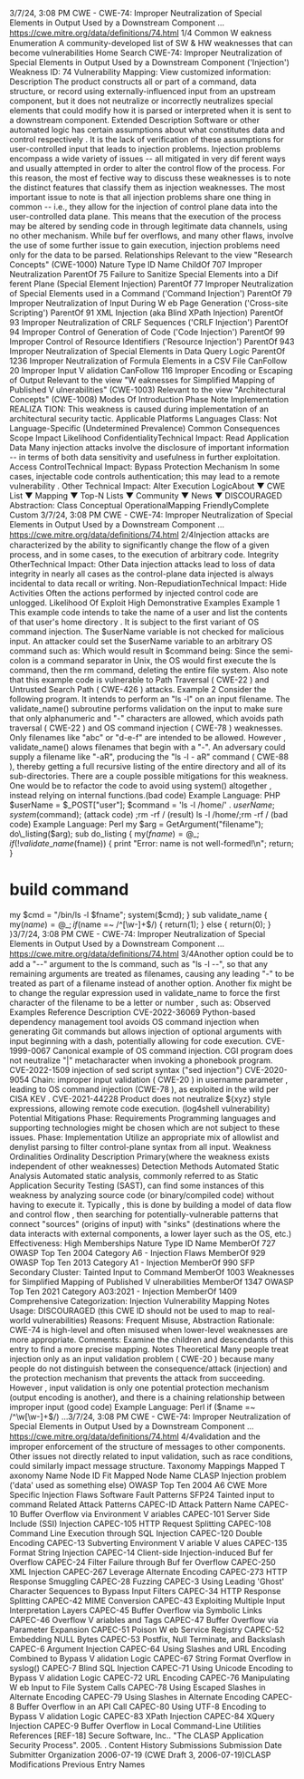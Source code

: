 3/7/24, 3:08 PM CWE - CWE-74: Improper Neutralization of Special Elements in Output Used by a Downstream Component …
https://cwe.mitre.org/data/deﬁnitions/74.html 1/4
Common W eakness Enumeration
A community-developed list of SW & HW weaknesses that can become
vulnerabilities
Home Search
CWE-74: Improper Neutralization of Special Elements in Output Used by a
Downstream Component ('Injection')
Weakness ID: 74
Vulnerability Mapping: 
View customized information:
 Description
The product constructs all or part of a command, data structure, or record using externally-influenced input from an upstream
component, but it does not neutralize or incorrectly neutralizes special elements that could modify how it is parsed or interpreted when
it is sent to a downstream component.
 Extended Description
Software or other automated logic has certain assumptions about what constitutes data and control respectively . It is the lack of
verification of these assumptions for user-controlled input that leads to injection problems. Injection problems encompass a wide
variety of issues -- all mitigated in very dif ferent ways and usually attempted in order to alter the control flow of the process. For this
reason, the most ef fective way to discuss these weaknesses is to note the distinct features that classify them as injection
weaknesses. The most important issue to note is that all injection problems share one thing in common -- i.e., they allow for the
injection of control plane data into the user-controlled data plane. This means that the execution of the process may be altered by
sending code in through legitimate data channels, using no other mechanism. While buf fer overflows, and many other flaws, involve
the use of some further issue to gain execution, injection problems need only for the data to be parsed.
 Relationships
 Relevant to the view "Research Concepts" (CWE-1000)
Nature Type ID Name
ChildOf 707 Improper Neutralization
ParentOf 75 Failure to Sanitize Special Elements into a Dif ferent Plane (Special Element Injection)
ParentOf 77 Improper Neutralization of Special Elements used in a Command ('Command Injection')
ParentOf 79 Improper Neutralization of Input During W eb Page Generation ('Cross-site Scripting')
ParentOf 91 XML Injection (aka Blind XPath Injection)
ParentOf 93 Improper Neutralization of CRLF Sequences ('CRLF Injection')
ParentOf 94 Improper Control of Generation of Code ('Code Injection')
ParentOf 99 Improper Control of Resource Identifiers ('Resource Injection')
ParentOf 943 Improper Neutralization of Special Elements in Data Query Logic
ParentOf 1236 Improper Neutralization of Formula Elements in a CSV File
CanFollow 20 Improper Input V alidation
CanFollow 116 Improper Encoding or Escaping of Output
 Relevant to the view "W eaknesses for Simplified Mapping of Published V ulnerabilities" (CWE-1003)
 Relevant to the view "Architectural Concepts" (CWE-1008)
 Modes Of Introduction
Phase Note
Implementation REALIZA TION: This weakness is caused during implementation of an architectural security tactic.
 Applicable Platforms
Languages
Class: Not Language-Specific (Undetermined Prevalence)
 Common Consequences
Scope Impact Likelihood
ConfidentialityTechnical Impact: Read Application Data
Many injection attacks involve the disclosure of important information -- in terms of both data
sensitivity and usefulness in further exploitation.
Access ControlTechnical Impact: Bypass Protection Mechanism
In some cases, injectable code controls authentication; this may lead to a remote vulnerability .
Other Technical Impact: Alter Execution LogicAbout ▼ CWE List ▼ Mapping ▼ Top-N Lists ▼ Community ▼ News ▼
DISCOURAGED
Abstraction: Class
Conceptual OperationalMapping
FriendlyComplete Custom
3/7/24, 3:08 PM CWE - CWE-74: Improper Neutralization of Special Elements in Output Used by a Downstream Component …
https://cwe.mitre.org/data/deﬁnitions/74.html 2/4Injection attacks are characterized by the ability to significantly change the flow of a given
process, and in some cases, to the execution of arbitrary code.
Integrity
OtherTechnical Impact: Other
Data injection attacks lead to loss of data integrity in nearly all cases as the control-plane data
injected is always incidental to data recall or writing.
Non-RepudiationTechnical Impact: Hide Activities
Often the actions performed by injected control code are unlogged.
 Likelihood Of Exploit
High
 Demonstrative Examples
Example 1
This example code intends to take the name of a user and list the contents of that user's home directory . It is subject to the first
variant of OS command injection.
The $userName variable is not checked for malicious input. An attacker could set the $userName variable to an arbitrary OS
command such as:
Which would result in $command being:
Since the semi-colon is a command separator in Unix, the OS would first execute the ls command, then the rm command, deleting the
entire file system.
Also note that this example code is vulnerable to Path Traversal ( CWE-22 ) and Untrusted Search Path ( CWE-426 ) attacks.
Example 2
Consider the following program. It intends to perform an "ls -l" on an input filename. The validate\_name() subroutine performs
validation on the input to make sure that only alphanumeric and "-" characters are allowed, which avoids path traversal ( CWE-22 ) and
OS command injection ( CWE-78 ) weaknesses. Only filenames like "abc" or "d-e-f" are intended to be allowed.
However , validate\_name() alows filenames that begin with a "-". An adversary could supply a filename like "-aR", producing the "ls -l -
aR" command ( CWE-88 ), thereby getting a full recursive listing of the entire directory and all of its sub-directories.
There are a couple possible mitigations for this weakness. One would be to refactor the code to avoid using system() altogether ,
instead relying on internal functions.(bad code) Example Language: PHP 
$userName = $\_POST["user"];
$command = 'ls -l /home/' . $userName;
system($command);
(attack code) 
;rm -rf /
(result) 
ls -l /home/;rm -rf /
(bad code) Example Language: Perl 
my $arg = GetArgument("filename");
do\_listing($arg);
sub do\_listing {
my($fname) = @\_;
if (! validate\_name($fname)) {
print "Error: name is not well-formed!\n";
return;
}
# build command
my $cmd = "/bin/ls -l $fname";
system($cmd);
}
sub validate\_name {
my($name) = @\_;
if ($name =~ /^[\w\-]+$/) {
return(1);
}
else {
return(0);
}
}3/7/24, 3:08 PM CWE - CWE-74: Improper Neutralization of Special Elements in Output Used by a Downstream Component …
https://cwe.mitre.org/data/deﬁnitions/74.html 3/4Another option could be to add a "--" argument to the ls command, such as "ls -l --", so that any remaining arguments are treated as
filenames, causing any leading "-" to be treated as part of a filename instead of another option.
Another fix might be to change the regular expression used in validate\_name to force the first character of the filename to be a letter
or number , such as:
 Observed Examples
Reference Description
CVE-2022-36069 Python-based dependency management tool avoids OS command injection when generating Git
commands but allows injection of optional arguments with input beginning with a dash, potentially
allowing for code execution.
CVE-1999-0067 Canonical example of OS command injection. CGI program does not neutralize "|" metacharacter when
invoking a phonebook program.
CVE-2022-1509 injection of sed script syntax ("sed injection")
CVE-2020-9054 Chain: improper input validation ( CWE-20 ) in username parameter , leading to OS command injection
(CWE-78 ), as exploited in the wild per CISA KEV .
CVE-2021-44228 Product does not neutralize ${xyz} style expressions, allowing remote code execution. (log4shell
vulnerability)
 Potential Mitigations
Phase: Requirements
Programming languages and supporting technologies might be chosen which are not subject to these issues.
Phase: Implementation
Utilize an appropriate mix of allowlist and denylist parsing to filter control-plane syntax from all input.
 Weakness Ordinalities
Ordinality Description
Primary(where the weakness exists independent of other weaknesses)
 Detection Methods
Automated Static Analysis
Automated static analysis, commonly referred to as Static Application Security Testing (SAST), can find some instances of this
weakness by analyzing source code (or binary/compiled code) without having to execute it. Typically , this is done by building a
model of data flow and control flow , then searching for potentially-vulnerable patterns that connect "sources" (origins of input)
with "sinks" (destinations where the data interacts with external components, a lower layer such as the OS, etc.)
Effectiveness: High
 Memberships
Nature Type ID Name
MemberOf 727 OWASP Top Ten 2004 Category A6 - Injection Flaws
MemberOf 929 OWASP Top Ten 2013 Category A1 - Injection
MemberOf 990 SFP Secondary Cluster: Tainted Input to Command
MemberOf 1003 Weaknesses for Simplified Mapping of Published V ulnerabilities
MemberOf 1347 OWASP Top Ten 2021 Category A03:2021 - Injection
MemberOf 1409 Comprehensive Categorization: Injection
 Vulnerability Mapping Notes
Usage: DISCOURAGED (this CWE ID should not be used to map to real-world vulnerabilities)
Reasons: Frequent Misuse, Abstraction
Rationale:
CWE-74 is high-level and often misused when lower-level weaknesses are more appropriate.
Comments:
Examine the children and descendants of this entry to find a more precise mapping.
 Notes
Theoretical
Many people treat injection only as an input validation problem ( CWE-20 ) because many people do not distinguish between the
consequence/attack (injection) and the protection mechanism that prevents the attack from succeeding. However , input validation is
only one potential protection mechanism (output encoding is another), and there is a chaining relationship between improper input
(good code) Example Language: Perl 
if ($name =~ /^\w[\w\-]+$/) ...3/7/24, 3:08 PM CWE - CWE-74: Improper Neutralization of Special Elements in Output Used by a Downstream Component …
https://cwe.mitre.org/data/deﬁnitions/74.html 4/4validation and the improper enforcement of the structure of messages to other components. Other issues not directly related to input
validation, such as race conditions, could similarly impact message structure.
 Taxonomy Mappings
Mapped T axonomy Name Node ID Fit Mapped Node Name
CLASP Injection problem ('data' used as something else)
OWASP Top Ten 2004 A6 CWE More Specific Injection Flaws
Software Fault Patterns SFP24 Tainted input to command
 Related Attack Patterns
CAPEC-ID Attack Pattern Name
CAPEC-10 Buffer Overflow via Environment V ariables
CAPEC-101 Server Side Include (SSI) Injection
CAPEC-105 HTTP Request Splitting
CAPEC-108 Command Line Execution through SQL Injection
CAPEC-120 Double Encoding
CAPEC-13 Subverting Environment V ariable V alues
CAPEC-135 Format String Injection
CAPEC-14 Client-side Injection-induced Buf fer Overflow
CAPEC-24 Filter Failure through Buf fer Overflow
CAPEC-250 XML Injection
CAPEC-267 Leverage Alternate Encoding
CAPEC-273 HTTP Response Smuggling
CAPEC-28 Fuzzing
CAPEC-3 Using Leading 'Ghost' Character Sequences to Bypass Input Filters
CAPEC-34 HTTP Response Splitting
CAPEC-42 MIME Conversion
CAPEC-43 Exploiting Multiple Input Interpretation Layers
CAPEC-45 Buffer Overflow via Symbolic Links
CAPEC-46 Overflow V ariables and Tags
CAPEC-47 Buffer Overflow via Parameter Expansion
CAPEC-51 Poison W eb Service Registry
CAPEC-52 Embedding NULL Bytes
CAPEC-53 Postfix, Null Terminate, and Backslash
CAPEC-6 Argument Injection
CAPEC-64 Using Slashes and URL Encoding Combined to Bypass V alidation Logic
CAPEC-67 String Format Overflow in syslog()
CAPEC-7 Blind SQL Injection
CAPEC-71 Using Unicode Encoding to Bypass V alidation Logic
CAPEC-72 URL Encoding
CAPEC-76 Manipulating W eb Input to File System Calls
CAPEC-78 Using Escaped Slashes in Alternate Encoding
CAPEC-79 Using Slashes in Alternate Encoding
CAPEC-8 Buffer Overflow in an API Call
CAPEC-80 Using UTF-8 Encoding to Bypass V alidation Logic
CAPEC-83 XPath Injection
CAPEC-84 XQuery Injection
CAPEC-9 Buffer Overflow in Local Command-Line Utilities
 References
[REF-18] Secure Software, Inc.. "The CLASP Application Security Process". 2005.
.
 Content History
 Submissions
Submission Date Submitter Organization
2006-07-19
(CWE Draft 3, 2006-07-19)CLASP
 Modifications
 Previous Entry Names